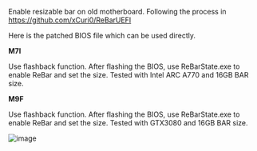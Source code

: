 Enable resizable bar on old motherboard.
Following the process in https://github.com/xCuri0/ReBarUEFI

Here is the patched BIOS file which can be used directly.

**M7I**

Use flashback function. After flashing the BIOS, use ReBarState.exe to enable ReBar and set the size.
Tested with Intel ARC A770 and 16GB BAR size.

**M9F**

Use flashback function. After flashing the BIOS, use ReBarState.exe to enable ReBar and set the size.
Tested with GTX3080 and 16GB BAR size.

![image](https://github.com/iSunnii/SelfUseBiosModify/assets/45059579/8807bdde-e6ae-4633-a52b-534eef5634da)
